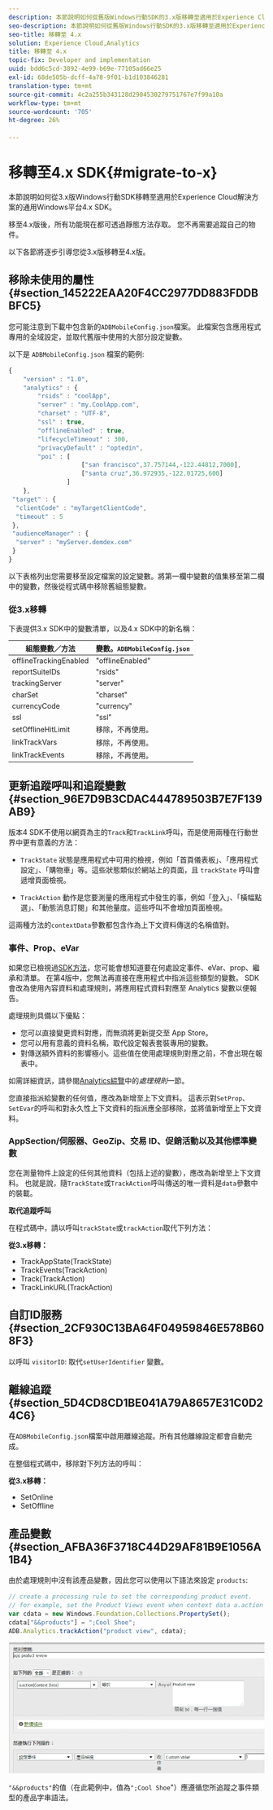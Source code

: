 ```yaml
---
description: 本節說明如何從舊版Windows行動SDK的3.x版移轉至適用於Experience Cloud解決方案的通用Windows平台4.x SDK。
seo-description: 本節說明如何從舊版Windows行動SDK的3.x版移轉至適用於Experience Cloud解決方案的通用Windows平台4.x SDK。
seo-title: 移轉至 4.x
solution: Experience Cloud,Analytics
title: 移轉至 4.x
topic-fix: Developer and implementation
uuid: bdd6c5cd-3892-4e99-b69e-77105ad66e25
exl-id: 68de505b-dcff-4a78-9f01-b1d103846281
translation-type: tm+mt
source-git-commit: 4c2a255b343128d2904530279751767e7f99a10a
workflow-type: tm+mt
source-wordcount: '705'
ht-degree: 26%

---
```


# 移轉至4.x SDK{#migrate-to-x}

本節說明如何從3.x版Windows行動SDK移轉至適用於Experience Cloud解決方案的通用Windows平台4.x SDK。

移至4.x版後，所有功能現在都可透過靜態方法存取。 您不再需要追蹤自己的物件。

以下各節將逐步引導您從3.x版移轉至4.x版。

## 移除未使用的屬性 {#section_145222EAA20F4CC2977DD883FDDBBFC5}

您可能注意到下載中包含新的`ADBMobileConfig.json`檔案。 此檔案包含應用程式專用的全域設定，並取代舊版中使用的大部分設定變數。

以下是 `ADBMobileConfig.json` 檔案的範例:

```js
{ 
    "version" : "1.0", 
    "analytics" : { 
        "rsids" : "coolApp", 
        "server" : "my.CoolApp.com", 
        "charset" : "UTF-8", 
        "ssl" : true, 
        "offlineEnabled" : true, 
        "lifecycleTimeout" : 300, 
        "privacyDefault" : "optedin", 
        "poi" : [ 
                    ["san francisco",37.757144,-122.44812,7000], 
                    ["santa cruz",36.972935,-122.01725,600] 
                ] 
    }, 
 "target" : { 
  "clientCode" : "myTargetClientCode", 
  "timeout" : 5 
 }, 
 "audienceManager" : { 
  "server" : "myServer.demdex.com" 
 } 
}
```

以下表格列出您需要移至設定檔案的設定變數。將第一欄中變數的值集移至第二欄中的變數，然後從程式碼中移除舊組態變數。

### 從3.x移轉

下表提供3.x SDK中的變數清單，以及4.x SDK中的新名稱：

| 組態變數／方法 | 變數。`ADBMobileConfig.json` |
|--- |--- |
| offlineTrackingEnabled | &quot;offlineEnabled&quot; |
| reportSuiteIDs | &quot;rsids&quot; |
| trackingServer | &quot;server&quot; |
| charSet | &quot;charset&quot; |
| currencyCode | &quot;currency&quot; |
| ssl | &quot;ssl&quot; |
| setOfflineHitLimit | 移除，不再使用。 |
| linkTrackVars | 移除，不再使用。 |
| linkTrackEvents | 移除，不再使用。 |

## 更新追蹤呼叫和追蹤變數 {#section_96E7D9B3CDAC444789503B7E7F139AB9}

版本4 SDK不使用以網頁為主的`Track`和`TrackLink`呼叫，而是使用兩種在行動世界中更有意義的方法：

* `TrackState` 狀態是應用程式中可用的檢視，例如「首頁儀表板」、「應用程式設定」、「購物車」等。這些狀態類似於網站上的頁面，且 `trackState` 呼叫會遞增頁面檢視。

* `TrackAction` 動作是您要測量的應用程式中發生的事，例如「登入」、「橫幅點選」、「動態消息訂閱」和其他量度。這些呼叫不會增加頁面檢視。

這兩種方法的`contextData`參數都包含作為上下文資料傳送的名稱值對。

### 事件、Prop、eVar

如果您已檢視過[SDK方法](/help/universal-windows/c-configuration/methods.md)，您可能會想知道要在何處設定事件、eVar、prop、繼承和清單。 在第4版中，您無法再直接在應用程式中指派這些類型的變數。 SDK 會改為使用內容資料和處理規則，將應用程式資料對應至 Analytics 變數以便報告。

處理規則具備以下優點：

* 您可以直接變更資料對應，而無須將更新提交至 App Store。
* 您可以用有意義的資料名稱，取代設定報表套裝專用的變數。
* 對傳送額外資料的影響極小。這些值在使用處理規則對應之前，不會出現在報表中。

如需詳細資訊，請參閱[Analytics綜覽](/help/universal-windows/analytics/analytics.md)中的&#x200B;*處理規則*&#x200B;一節。

您直接指派給變數的任何值，應改為新增至上下文資料。 這表示對`SetProp`、`SetEvar`的呼叫和對永久性上下文資料的指派應全部移除，並將值新增至上下文資料。

### AppSection/伺服器、GeoZip、交易 ID、促銷活動以及其他標準變數

您在測量物件上設定的任何其他資料（包括上述的變數），應改為新增至上下文資料。 也就是說，隨`TrackState`或`TrackAction`呼叫傳送的唯一資料是`data`參數中的裝載。

**取代追蹤呼叫**

在程式碼中，請以呼叫`trackState`或`trackAction`取代下列方法：

**從3.x移轉：**

* TrackAppState(TrackState)
* TrackEvents(TrackAction)
* Track(TrackAction)
* TrackLinkURL(TrackAction)

## 自訂ID服務{#section_2CF930C13BA64F04959846E578B608F3}

以呼叫 `visitorID`: 取代`setUserIdentifier` 變數。

## 離線追蹤 {#section_5D4CD8CD1BE041A79A8657E31C0D24C6}

在`ADBMobileConfig.json`檔案中啟用離線追蹤。所有其他離線設定都會自動完成。

在整個程式碼中，移除對下列方法的呼叫：

**從3.x移轉：**

* SetOnline
* SetOffline

## 產品變數 {#section_AFBA36F3718C44D29AF81B9E1056A1B4}

由於處理規則中沒有該產品變數，因此您可以使用以下語法來設定 `products`:

```js
// create a processing rule to set the corresponding product event. 
// for example, set the Product Views event when context data a.action = "product view" 
var cdata = new Windows.Foundation.Collections.PropertySet(); 
cdata["&&products"] = ";Cool Shoe"; 
ADB.Analytics.trackAction("product view", cdata);
```

![](assets/prod-view.png)

`"&&products"`的值（在此範例中，值為`";Cool Shoe`&quot;）應遵循您所追蹤之事件類型的產品字串語法。
